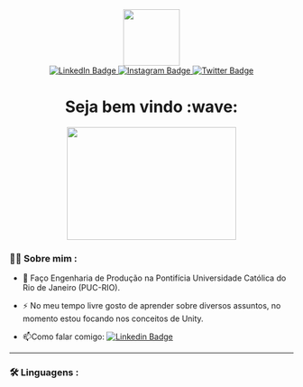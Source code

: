 <div id="header" align="center">
  <img src= "https://media.giphy.com/media/lP8xu5t2DLGG045H8F/giphy.gif" width="100"/>
</div>

<div id="badges" align="center">
  <a href="your-linkedin-URL">
    <img src="https://img.shields.io/badge/LinkedIn-yellow?style=for-the-badge&logo=linkedin&logoColor=white" alt="LinkedIn Badge"/>
  </a>
  <a href="your-instagram-URL">
    <img src="https://img.shields.io/badge/Instagram-purple?style=for-the-badge&logo=instagram&logoColor=white" alt="Instagram Badge"/>
  </a>
  <a href="your-twitter-URL">
    <img src="https://img.shields.io/badge/Twitter-yellow?style=for-the-badge&logo=twitter&logoColor=white" alt="Twitter Badge"/>
  </a>
</div>

<div id="badges" align="center">
<img src="https://komarev.com/ghpvc/?username=gabriellsar&style=flat-square&color=yellow" alt=""/>
</div>

<h1 align="center">
  Seja bem vindo :wave:
</h1>

<div align="center">
  <img src='https://media.giphy.com/media/mTPjPA6SSXgTsnZ1Dh/giphy.gif' width="300" height="200"/>
</div>


### 👨‍💻 Sobre mim :

- :telescope: Faço Engenharia de Produção na Pontifícia Universidade Católica do Rio de Janeiro (PUC-RIO).

- :zap: No meu tempo livre gosto de aprender sobre diversos assuntos, no momento estou focando nos conceitos de Unity.

- :mailbox:Como falar comigo: [![Linkedin Badge](https://img.shields.io/badge/-gabriellsar-yellow?style=flat&logo=Linkedin&logoColor=white)](your-linkedin-url)

---

### :hammer_and_wrench: Linguagens :
